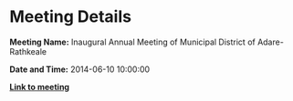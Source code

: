 # Meeting Details

**Meeting Name:** Inaugural Annual Meeting of Municipal District of Adare-Rathkeale

**Date and Time:** 2014-06-10 10:00:00

**<a href="https://www.limerick.ie/council/whats-on/inaugural-annual-meeting-municipal-district-adare-rathkeale" target="_blank">Link to meeting</a>**
